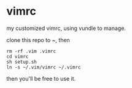 # vimrc
my customized vimrc, using vundle to manage.

clone this repo to ~, then  

```shell
rm -rf .vim .vimrc
cd vimrc
sh setup.sh
ln -s ~/.vim/vimrc ~/.vimrc
```

then you'll be free to use it.
